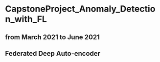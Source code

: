 # CapstoneProject_Anomaly_Detection_with_FL

## from March 2021 to June 2021

## Federated Deep Auto-encoder
